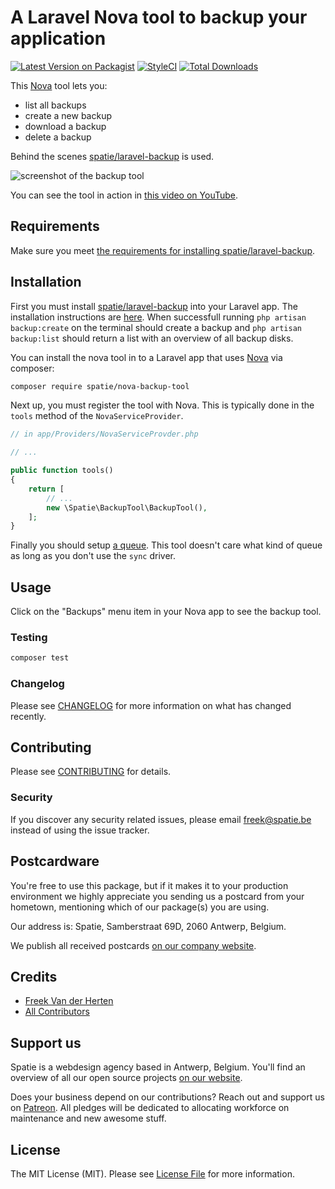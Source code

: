 # A Laravel Nova tool to backup your application

[![Latest Version on Packagist](https://img.shields.io/packagist/v/spatie/nova-backup-tool.svg?style=flat-square)](https://packagist.org/packages/spatie/nova-backup-tool)
[![StyleCI](https://github.styleci.io/repos/143442765/shield?branch=master)](https://github.styleci.io/repos/143442765)
[![Total Downloads](https://img.shields.io/packagist/dt/spatie/nova-backup-tool.svg?style=flat-square)](https://packagist.org/packages/spatie/nova-backup-tool)

This [Nova](https://nova.laravel.com) tool lets you:
- list all backups
- create a new backup
- download a backup
- delete a backup

Behind the scenes [spatie/laravel-backup](https://docs.spatie.be/laravel-backup) is used.

![screenshot of the backup tool](https://spatie.github.io/nova-backup-tool/screenshot.png)

You can see the tool in action in [this video on YouTube](https://www.youtube.com/watch?v=9wSi2ByavX8).

## Requirements

Make sure you meet [the requirements for installing spatie/laravel-backup](https://docs.spatie.be/laravel-backup/v5/requirements).

## Installation

First you must install [spatie/laravel-backup](https://docs.spatie.be/laravel-backup) into your Laravel app. The installation instructions are [here](https://docs.spatie.be/laravel-backup/v5/installation-and-setup). When successfull running `php artisan backup:create` on the terminal should create a backup and `php artisan backup:list` should return a list with an overview of all backup disks.

You can install the nova tool in to a Laravel app that uses [Nova](https://nova.laravel.com) via composer:

```bash
composer require spatie/nova-backup-tool
```

Next up, you must register the tool with Nova. This is typically done in the `tools` method of the `NovaServiceProvider`.

```php
// in app/Providers/NovaServiceProvder.php

// ...

public function tools()
{
    return [
        // ...
        new \Spatie\BackupTool\BackupTool(),
    ];
}
```

Finally you should setup [a queue](https://laravel.com/docs/master/queues). This tool doesn't care what kind of queue as long as you don't use the `sync` driver.

## Usage

Click on the "Backups" menu item in your Nova app to see the backup tool.

### Testing

``` bash
composer test
```

### Changelog

Please see [CHANGELOG](CHANGELOG.md) for more information on what has changed recently.

## Contributing

Please see [CONTRIBUTING](CONTRIBUTING.md) for details.

### Security

If you discover any security related issues, please email freek@spatie.be instead of using the issue tracker.

## Postcardware

You're free to use this package, but if it makes it to your production environment we highly appreciate you sending us a postcard from your hometown, mentioning which of our package(s) you are using.

Our address is: Spatie, Samberstraat 69D, 2060 Antwerp, Belgium.

We publish all received postcards [on our company website](https://spatie.be/en/opensource/postcards).

## Credits

- [Freek Van der Herten](https://github.com/freekmurze)
- [All Contributors](../../contributors)

## Support us

Spatie is a webdesign agency based in Antwerp, Belgium. You'll find an overview of all our open source projects [on our website](https://spatie.be/opensource).

Does your business depend on our contributions? Reach out and support us on [Patreon](https://www.patreon.com/spatie).
All pledges will be dedicated to allocating workforce on maintenance and new awesome stuff.

## License

The MIT License (MIT). Please see [License File](LICENSE.md) for more information.
